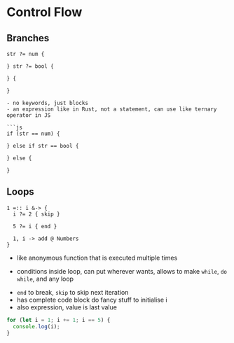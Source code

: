 # Control Flow



## Branches

```
str ?= num {

} str ?= bool {

} {

}

- no keywords, just blocks
- an expression like in Rust, not a statement, can use like ternary operator in JS

```js
if (str == num) {

} else if str == bool {

} else {

}
```

## Loops

```
1 =:: i &-> {
  i ?= 2 { skip }

  5 ?= i { end }

  1, i -> add @ Numbers
}
```

- like anonymous function that is executed multiple times
<!-- todo: wait until finds good syntax for anonymous function then make use just repeated function call -->
- conditions inside loop, can put wherever wants, allows to make `while`, `do while`, and any loop
<!-- todo: reconsider, since hard to parse, hard to read, easy to screw up when modifying, etc. -->
- `end` to break, `skip` to skip next iteration
- has complete code block do fancy stuff to initialise i
- also expression, value is last value

```js
for (let i = 1; i += 1; i == 5) {
  console.log(i);
}
```